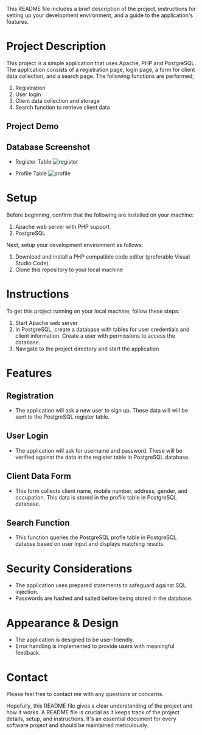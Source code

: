 This README file includes a brief description of the project, instructions for setting up your development environment, and a guide to the application's features.

# Project Description
This project is a simple application that uses Apache, PHP and PostgreSQL. The application consists of a registration page, login page, a form for client data collection, and a search page. The following functions are performed;


1. Registration
2. User login
3. Client data collection and storage
4. Search function to retrieve client data

## Project Demo


## Database Screenshot

- Register Table
![register](https://github.com/DevBarham/user-data/assets/62616273/7fbebc3e-6067-44a2-9230-eb436bc31fd5)


- Profile Table
![profile](https://github.com/DevBarham/user-data/assets/62616273/795b8c18-f4fc-46a3-8e8f-72909f029ade)


# Setup

Before beginning, confirm that the following are installed on your machine:

1. Apache web server with PHP support
2. PostgreSQL

Next, setup your development environment as follows:

1. Download and install a PHP compatible code editor (preferable Visual Studio Code)
2. Clone this repository to your local machine

# Instructions 

To get this project running on your local machine, follow these steps:

1. Start Apache web server
2. In PostgreSQL, create a database with tables for user credentials and client information. Create a user with permissions to access the database.
3. Navigate to the project directory and start the application 

# Features

## Registration
- The application will ask a new user to sign up. These data will will be sent to the PostgreSQL register table.

## User Login
- The application will ask for username and password. These will be verified against the data in the register table in PostgreSQL database.

## Client Data Form
- This form collects client name, mobile number, address, gender, and occupation. This data is stored in the profile table in PostgreSQL database.

## Search Function
- This function queries the PostgreSQL profle table in PostgreSQL databse based on user input and displays matching results.

# Security Considerations
- The application uses prepared statements to safeguard against SQL injection.
- Passwords are hashed and salted before being stored in the database.

# Appearance & Design
- The application is designed to be user-friendly.
- Error handling is implemented to provide users with meaningful feedback.

# Contact
Please feel free to contact me with any questions or concerns.

Hopefully, this README file gives a clear understanding of the project and how it works. A README file is crucial as it keeps track of the project details, setup, and instructions. It's an essential document for every software project and should be maintained meticulously.
